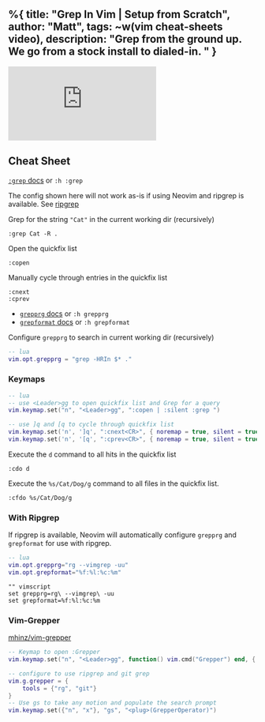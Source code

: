 %{
  title: "Grep In Vim | Setup from Scratch",
  author: "Matt",
  tags: ~w(vim cheat-sheets video),
  description: "Grep from the ground up. We go from a stock install to dialed-in. "
}
---
<iframe
    class="embedded-yt"
    src="https://www.youtube.com/embed/q-dOcaI87E0?rel=0"
    title="YouTube video player"
    frameborder="0"
    allow="accelerometer; autoplay; clipboard-write; encrypted-media; gyroscope; picture-in-picture; web-share"
    referrerpolicy="strict-origin-when-cross-origin"
    allowfullscreen
>
</iframe>

## Cheat Sheet

[`:grep` docs](https://neovim.io/doc/user/quickfix.html#%3Agrep) or `:h :grep`

The config shown here will not work as-is if using Neovim and ripgrep is available.
See [ripgrep](#With-Ripgrep)

Grep for the string `"Cat"` in the current working dir (recursively)
```
:grep Cat -R .
```

Open the quickfix list
```
:copen
```
Manually cycle through entries in the quickfix list
```
:cnext
:cprev
```

- [`grepprg` docs](https://neovim.io/doc/user/options.html#'grepprg') or `:h grepprg`
- [`grepformat` docs](https://neovim.io/doc/user/options.html#'grepformat') or `:h grepformat`

Configure `grepprg` to search in current working dir (recursively)
```lua
-- lua
vim.opt.grepprg = "grep -HRIn $* ."
```

### Keymaps
```lua
-- lua
-- use <Leader>gg to open quickfix list and Grep for a query
vim.keymap.set("n", "<Leader>gg", ":copen | :silent :grep ")

-- use ]q and [q to cycle through quickfix list
vim.keymap.set('n', ']q', ":cnext<CR>", { noremap = true, silent = true })
vim.keymap.set('n', '[q', ":cprev<CR>", { noremap = true, silent = true })
```

Execute the `d` command to all hits in the quickfix list
```
:cdo d
```

Execute the `%s/Cat/Dog/g` command to all files in the quickfix list.
```
:cfdo %s/Cat/Dog/g
```

### With Ripgrep <a id="with-ripgrep"></a>

If ripgrep is available, Neovim will automatically configure `grepprg` and `grepformat` for use with ripgrep.

```lua
-- lua
vim.opt.grepprg="rg --vimgrep -uu"
vim.opt.grepformat="%f:%l:%c:%m"
```

```vimscript
"" vimscript
set grepprg=rg\ --vimgrep\ -uu
set grepformat=%f:%l:%c:%m
```

### Vim-Grepper

[mhinz/vim-grepper](https://github.com/mhinz/vim-grepper)

```lua
-- Keymap to open :Grepper
vim.keymap.set("n", "<Leader>gg", function() vim.cmd("Grepper") end, { silent = true })

-- configure to use ripgrep and git grep
vim.g.grepper = {
    tools = {"rg", "git"}
}
-- Use gs to take any motion and populate the search prompt
vim.keymap.set({"n", "x"}, "gs", "<plug>(GrepperOperator)")
```
